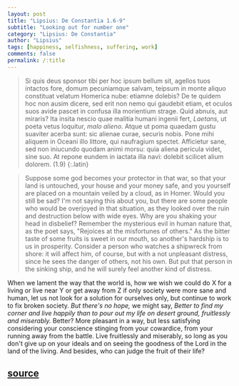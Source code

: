 ```yaml
---
layout: post
title: "Lipsius: De Constantia 1.6-9"
subtitle: "Looking out for number one"
category: "Lipsius: De Constantia"
author: "Lipsius"
tags: [happiness, selfishness, suffering, work]
comments: false
permalink: /:title
---
```


> Si quis deus sponsor tibi per hoc ipsum bellum sit, agellos tuos intactos fore, domum pecuniamque salvam, teipsum in monte aliquo constituat velatum Homerica nube: etiamne dolebis? De te quidem hoc non ausim dicere, sed erit non nemo qui gaudebit etiam, et oculos suos avide pascet in confusa illa morientium strage. Quid abnuis, aut miraris? Ita insita nescio quae malitia humani ingenii fert, *Laetans,* ut poeta vetus loquitur, *malo alieno.* Atque ut poma quaedam gustu suaviter acerba sunt: sic alienae curae, securis nobis. Pone mihi aliquem in Oceani illo littore, qui naufragium spectet. Afficietur sane, sed non iniucundo quodam animi morsu: quia aliena pericula videt, sine suo. At repone eundem in iactata illa navi: dolebit scilicet alium dolorem. (1.9)
{:.latin}

> Suppose some god becomes your protector in that war, so that your land is untouched, your house and your money safe, and you yourself are placed on a mountain veiled by a cloud, as in Homer. Would you still be sad? I'm not saying this about you, but there are some people who would be overjoyed in that situation, as they looked over the ruin and destruction below with wide eyes. Why are you shaking your head in disbelief? Remember the mysterious evil in human nature that, as the poet says, "Rejoices at the misfortunes of others." As the bitter taste of some fruits is sweet in our mouth, so another's hardship is to us in prosperity. Consider a person who watches a shipwreck from shore: it will affect him, of course, but with a not unpleasant distress, since he sees the danger of others, not his own. But put that person in the sinking ship, and he will surely feel another kind of distress.

When we lament the way that the world is, how we wish we could do X for a living or live near Y or get away from Z if only society were more sane and human, let us not look for a solution for ourselves only, but continue to work to fix broken society. *But there's no hope,* we might say, *Better to find my corner and live happily than to pour out my life on desert ground, fruitlessly and miserably.* Better? More pleasant in a way, but less satisfying considering your conscience stinging from your cowardice, from your running away from the battle. Live fruitlessly and miserably, so long as you don't give up on your ideals and on seeing the goodness of the Lord in the land of the living. And besides, who can judge the fruit of their life?

<h2 class="post-source"><a href="https://books.google.com/books?id=ZmpSAAAAcAAJ&pg=PA14"><i class="fas fa-book" aria-hidden="true"></i> source</a></h2>